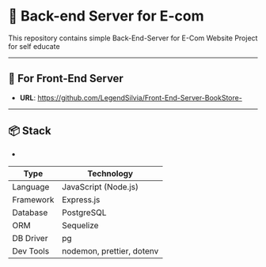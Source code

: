# 🚀 Back-end Server for E-com

This repository contains simple Back-End-Server for E-Com Website Project for self educate

---

## 🔗 For Front-End Server

- **URL**: https://github.com/LegendSilvia/Front-End-Server-BookStore-

---

## 📦 Stack
-
| Type      | Technology                |
| --------- | ------------------------- |
| Language  | JavaScript (Node.js)      |
| Framework | Express.js                |
| Database  | PostgreSQL                |
| ORM       | Sequelize                 |
| DB Driver | pg                        |
| Dev Tools | nodemon, prettier, dotenv |

